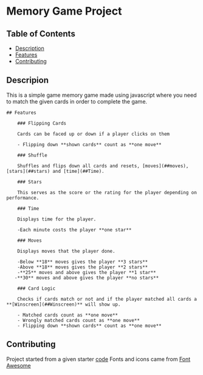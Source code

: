 # Memory Game Project

## Table of Contents

* [Description](#Description)
* [Features](#Features)
* [Contributing](#contributing)

## Descripion

This is a simple game memory game made using javascript where you need to match the given cards in order to complete the game.

    ## Features

        ### Flipping Cards
  
        Cards can be faced up or down if a player clicks on them
  
        - Flipping down **shown cards** count as **one move**

        ### Shuffle

        Shuffles and flips down all cards and resets, [moves](##moves), [stars](##stars) and [time](##Time).
  
        ### Stars
  
        This serves as the score or the rating for the player depending on performance.
  
        ### Time
  
        Displays time for the player.
  
        -Each minute costs the player **one star**
  
        ### Moves
  
        Displays moves that the player done.
  
        -Below **18** moves gives the player **3 stars**
        -Above **18** moves gives the player **2 stars**
        -**25** moves and above gives the player **1 star**
       -**30** moves and above gives the player **no stars**

        ### Card Logic

        Checks if cards match or not and if the player matched all cards a **[Winscreen](##Winscreen)** will show up.

        - Matched cards count as **one move**
        - Wrongly matched cards count as **one move**
        - Flipping down **shown cards** count as **one move**

## Contributing

Project started from a given starter [code](https://github.com/udacity/fend-project-memory-game)
Fonts and icons came from [Font Awesome](https://fontawesome.com/)
